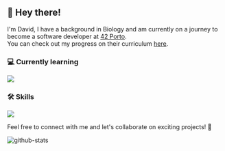 ## 👋 Hey there!

I'm David, I have a background in Biology and am currently on a journey to become a software developer at [42 Porto](https://www.42porto.com/).   
You can check out my progress on their curriculum [here](https://github.com/damachad/42_common_core).

### 💻 Currently learning

<p>
  <a href="https://skillicons.dev">
    <img src="https://skillicons.dev/icons?i=typescript,prisma" />
  </a>
</p>

### 🛠️ Skills

<p>
  <a href="https://skillicons.dev">
    <img src="https://skillicons.dev/icons?i=c,cpp,python,git,github,bash,vscode,docker,nginx" />
  </a>
</p>

Feel free to connect with me and let's collaborate on exciting projects! 🌟   

![github-stats](https://github-readme-stats.vercel.app/api?username=damachad&count_private=true&show_icons=true&theme=tokyonight&rank_icon=github&hide=issues,contribs&show=reviews,prs_merged,prs_merged_percentage)

